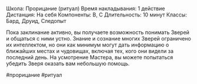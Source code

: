 Школа: Прорицание (ритуал)
Время накладывания: 1 действие
Дистанция: На себя
Компоненты: В, С
Длительность: 10 минут
Классы: Бард, Друид, Следопыт

Пока заклинание активно, вы получаете возможность понимать Зверей и общаться с ними устно. Знание и сознание многих Зверей ограничено их интеллектом, но они как минимум могут дать информацию о ближайших местах и чудовищах, включая тех, кого они видели за последний день. На усмотрение Мастера, вы можете попытаться убедить Зверя оказать вам небольшую помощь.

#прорицание #ритуал